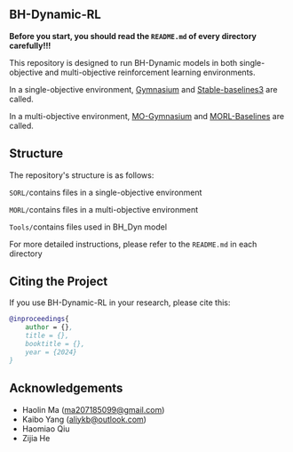 ## BH-Dynamic-RL

**Before you start, you should read the `README.md` of every directory carefully!!!**

This repository is designed to run BH-Dynamic models in both single-objective and multi-objective reinforcement learning environments.

In a single-objective environment, [Gymnasium](https://github.com/Farama-Foundation/Gymnasium) and [Stable-baselines3](https://github.com/DLR-RM/stable-baselines3) are called.

In a multi-objective environment, [MO-Gymnasium](https://github.com/Farama-Foundation/mo-gymnasium) and [MORL-Baselines](https://github.com/LucasAlegre/morl-baselines) are called.

## Structure

The repository's structure is as follows:

`SORL/`contains files in a single-objective environment

`MORL/`contains files in a multi-objective environment

`Tools/`contains files used in BH_Dyn model

For more detailed instructions, please refer to the `README.md` in each directory

## Citing the Project

If you use BH-Dynamic-RL in your research, please cite this:

```bibtex
@inproceedings{
	author = {},
	title = {},
	booktitle = {},
	year = {2024}
}
```

## Acknowledgements

- Haolin Ma (ma207185099@gmail.com)
- Kaibo Yang (aliykb@outlook.com)
- Haomiao Qiu
- Zijia He
